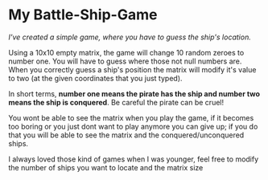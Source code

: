 # My Battle-Ship-Game


*I've created a simple game, where you have to guess the ship's location.*

Using a 10x10 empty matrix, the game will change 10 random zeroes to number one. You will have to guess where those not null numbers are. When you correctly guess a ship's position the matrix will modify it's value to two (at the given coordinates that you just typed).

In short terms, **number one means the pirate has the ship and number two means the ship is conquered**. Be careful the pirate can be cruel!

You wont be able to see the matrix when you play the game, if it becomes too boring or you just dont want to play anymore you can give up; if you do that you will be able to see the matrix and the conquered/unconquered ships.

I always loved those kind of games when I was younger, feel free to modify the number of ships you want to locate and the matrix size

